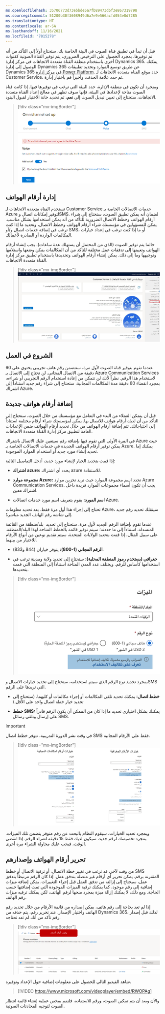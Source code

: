 ```yaml
---
ms.openlocfilehash: 35706773d73ebbde5a7fb89473d5f3e867319798
ms.sourcegitcommit: 51200b30f3608949d6a7e9e566acfd054e8d7285
ms.translationtype: HT
ms.contentlocale: ar-SA
ms.lasthandoff: 11/16/2021
ms.locfileid: "7815278"
---
```

قبل أن تبدأ في تطبيق قناة الصوت في البيئة الخاصة بك، ستحتاج أولاً إلى التأكد من أنه تم توفيرها. بمجرد الحصول على الترخيص الضروري، يتم توفير القناة الصوتية كقنوات أخرى باستخدام منطقة القناة متعددة الاتجاهات في مركز إدارة Dynamics 365. يمكنك الوصول إلى إدارة Dynamics 365 عن طريق توسيع الموارد وتحديد تطبيقات Dynamics 365 في [مركز إدارة Power Platform](https://admin.powerplatform.microsoft.com/?azure-portal=true). حدد موقع القناة متعددة الاتجاهات لـ Customer Service، ثم حدد علامة الحذف، وأخيراً قم باختيار إدارة. 

وبمجرد أن تكون في منطقة الإدارة، حدد البيئة التي ترغب في توفيرها فيها. إذا كانت قناة الصوت متاحة لإعدادها في البيئة، فإنها سوف تظهر في معالج إعداد القناة متعددة الاتجاهات. ستحتاج إلى تعيين تبديل الصوت إلى **نعم**، ثم تحديد خانة الاختيار لقبول البنود.

> [!div class="mx-imgBorder"]
> [![لقطة شاشة لتوفير الصوت مع إعداد القناة متعددة الاتجاهات.](../media/provision-voice.png)](../media/provision-voice.png#lightbox)

## <a name="manage-phone-numbers"></a>إدارة أرقام الهواتف

تستخدم القناة متعددة الاتجاهات لـ Customer Service خدمات الاتصالات الخاصة بـ Azure لتوفير إمكانات اتصال وSMS. لضمان أنه يمكن تطبيق الصوت، ستحتاج إلى شراء أرقام الهواتف وخطط الاتصال الضرورية للتأكد من أنه يمكن استخدامها بشكل مناسب. يمكن للمسؤولين في مؤسستك شراء أرقام الهواتف وخطط الاتصال، وتحديد ما إذا كنت ترغب في إضافة خدمات اتصال و/أو SMS، أو ما إذا كنت ترغب في إعداد خيارات المكالمات الواردة أو الصادرة لأعمالك.

حالما يتم توفير الصوت (الذي من المحتمل أن يستهلك عدة ساعات)، يجب إنشاء أرقام الهواتف وتعيينها إلى تدفقات عمل مختلفة للتأكد من أن المكالمات يمكن وضعها واستلامها وتوجيهها وما إلى ذلك. يمكن إنشاء أرقام الهواتف وتحديدها باستخدام تطبيق مركز إدارة القناة متعددة الاتجاهات.

> [!div class="mx-imgBorder"]
> [![‎لقطة شاشة لمركز إدارة القناة متعددة الاتجاهات مع أرقام الهواتف المحددة.](../media/omnichannel-admin-center.png)](../media/omnichannel-admin-center.png#lightbox)

## <a name="get-started"></a>الشروع في العمل 

عندما تقوم بتوفير قناة الصوت لأول مرة، ستتضمن رقم هاتف تجريبي يحتوي على 60 دقيقة من الاتصال المجاني. لن تحتاج إلى الاتصال بـ Azure Communication Services لاستخدام هذا الرقم. نظراً لأنك لن تتمكن من إعادة استخدام الرقم التجريبي أو شراءه، بمجرد انقضاء 60 دقيقة مدة المكالمات المجانية، ستحتاج إلى شراء رقم جديد استناداً إلى اشتراك Azure.

## <a name="add-new-phone-numbers"></a>إضافة أرقام هواتف جديدة

قبل أن يتمكن العملاء من البدء في التعامل مع مؤسستك من خلال الصوت، ستحتاج إلى التأكد من أن لديك أرقام هواتف للاتصال بها. يمكن لمؤسستك شراء أرقام مختلفة استناداً إلى احتياجاتك. تتم إضافة أرقام الهواتف من خلال تحديد أرقام الهواتف ضمن الإعدادات العامة لتطبيق مركز إدارة القناة متعددة الاتجاهات.

في المرة الأولى التي تقوم فيها بإضافة رقم سيتعين عليك الاتصال باشتراك Azure حيث يمكن توفير أرقام الهواتف الجديدة في خدمات الاتصالات الخاصة بـ Azure. يمكنك إما تحديد إنشاء مورد جديد أو استخدام الموارد الموجودة.

إذا قمت بتحديد الخيار لإنشاء مورد جديد، أدخل التفاصيل التالية:

-   **اشتراك azure:** يحدد أي اشتراك azure للاستفادة.

-   **مجموعة موارد Azure:** تحدد اسم مجموعة الموارد حيث تريد تخزين موارد Azure Communication Services. 
    يجب أن تكون أسماء مجموعات الموارد فريدة داخل اشتراك معين.

-   **اسم المورد:** يقوم بتعريف اسم مورد خدمات اتصالات Azure.

تحتاج إلى إجراء هذا أول مرة فقط. بعد تحديد معلومات Azure، سينقلك تحديد رقم جديد إلى شاشة رقم الهاتف الجديد مباشرةً.

عندما تقوم بإضافة الرقم الجديد لأول مرة، ستحتاج إلى تحديد  بلد/منطقة من القائمة المنسدلة. استناداً إلى ما حددته؛ سيتم توفير قائمة بالخطط المتاحة لهذا البلد/المنطقة. على سبيل المثال، إذا قمت بتحديد الولايات المتحدة، سيتم تقديم نوعين من أنواع الأرقام للاختيار من بينهما.

-   **الرقم المجاني (1-800):** يتوفر خياران (844 و833).

-   **جغرافي (يستخدم رموز المنطقة المحلية):** ستحتاج إلى تحديد ولاية ومدينة ترغب في استخدامها كأساس للرقم. ويختلف عدد المدن المتاحة استناداً إلى المنطقة التي قمت بتحديدها.

> [!div class="mx-imgBorder"]
> [![لقطة شاشة لميزة رقم الهاتف مع الأنواع.](../media/phone-number-types.png)](../media/phone-number-types.png#lightbox)

بمجرد تحديد نوع الرقم الذي سيتم استخدامه، ستحتاج إلى تحديد خيارات الاتصال وSMS التي تريدها على الرقم.

-   **خطط اتصال:** يمكنك تحديد تلقي المكالمات أو إجراء مكالمات أو كليهما. (ستحتاج إلى تحديد خيار خطة اتصال واحد على الأقل.)

-   **خطط SMS:** يمكنك بشكل اختياري تحديد ما إذا كان من الممكن أن يكون الرقم قادراً على إرسال وتلقي رسائل SMS.

> [!IMPORTANT]
> في وقت نشر الدورة التدريبية، تتوفر خطط اتصال SMS فقط على الأرقام المجانية.

> [!div class="mx-imgBorder"]
> [![لقطة شاشة لخيارات رقم المكالمات المجانية وخيارات الأرقام الجغرافية.](../media/number-options.png)](../media/number-options.png#lightbox)

وبمجرد تحديد الخيارات، سيقوم النظام بالبحث عن رقم متوفر يتضمن تلك الميزات. بمجرد تخصيصك لرقم جديد، سيكون لديك فقط 15 دقيقة لشراء الرقم. إذا انقضى الوقت، فيجب عليك محاولة الشراء مرة أخرى.

## <a name="edit-and-release-phone-numbers"></a>تحرير أرقام الهواتف وإصدارهم

من وقت لآخر، قد ترغب في تغيير خطة الاتصال، أو ترقية الاتصال أو خطط SMS المقترنة برقم. يمكن تحرير أي أرقام غير متصلة بتدفق عمل. إذا كان الرقم مرتبطاً بتدفق عمل، سيحتاج إلى إزالته من تدفق العمل قبل إجراء التغييرات. يمكن إضافة ميزات إضافية إلى رقم موجود، كما يمكنك ترقية الميزات الموجودة التي تمت إضافتها حسب الحاجة. ومع ذلك، لا يمكنك إزالة ميزة بمجرد منحها لرقم الهاتف، لكن يمكنك ترقيه ميزات رقم الهاتف.

إذا لم تعد بحاجة إلى رقم هاتف، يمكن إصداره من قائمة الأرقام من خلال تحديد رقم الهاتف واختيار الإصدار. عند تحرير رقم، يتم حذفه من Dynamics 365، لذلك قبل إصدار رقم تأكد من أنك لم تعد تحتاجه.

> [!div class="mx-imgBorder"]
> [![لقطة شاشة لزر الإصدار لتحرير الرقم المحدد.](../media/release-number.png)](../media/release-number.png#lightbox)

شاهد الفيديو التالي للحصول على معلومات إضافية حول الإعداد وتوفيره.

> [!VIDEO https://www.microsoft.com/videoplayer/embed/RWOPAg]

والآن وبعد أن يتم تمكين الصوت، ورقم للاستفادة، فلنقم بفحص عملية إنشاء قائمة انتظار الصوت لتوجيه المحادثات الصوتية.
